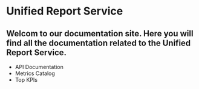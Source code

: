 # Unified Report Service
## Welcom to our documentation site. Here you will find all the documentation related to the Unified Report Service.

- API Documentation
- Metrics Catalog
- Top KPIs
